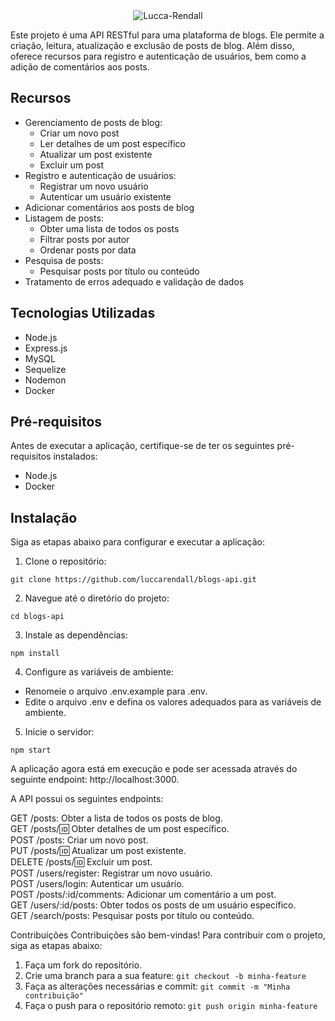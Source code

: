 <div align="center">
<img src="https://i.ibb.co/gJN1st9/Lucca-Rendall.png" alt="Lucca-Rendall">  
</div>

Este projeto é uma API RESTful para uma plataforma de blogs. Ele permite a criação, leitura, atualização e exclusão de posts de blog. Além disso, oferece recursos para registro e autenticação de usuários, bem como a adição de comentários aos posts.

## Recursos

- Gerenciamento de posts de blog:
  - Criar um novo post
  - Ler detalhes de um post específico
  - Atualizar um post existente
  - Excluir um post
- Registro e autenticação de usuários:
  - Registrar um novo usuário
  - Autenticar um usuário existente
- Adicionar comentários aos posts de blog
- Listagem de posts:
  - Obter uma lista de todos os posts
  - Filtrar posts por autor
  - Ordenar posts por data
- Pesquisa de posts:
  - Pesquisar posts por título ou conteúdo
- Tratamento de erros adequado e validação de dados

## Tecnologias Utilizadas

- Node.js
- Express.js
- MySQL
- Sequelize
- Nodemon
- Docker

## Pré-requisitos

Antes de executar a aplicação, certifique-se de ter os seguintes pré-requisitos instalados:

- Node.js
- Docker

## Instalação

Siga as etapas abaixo para configurar e executar a aplicação:

1. Clone o repositório:

```
git clone https://github.com/luccarendall/blogs-api.git
```
2. Navegue até o diretório do projeto:
```
cd blogs-api
```

3. Instale as dependências:
```
npm install
```

4. Configure as variáveis de ambiente:

- Renomeie o arquivo .env.example para .env.  
- Edite o arquivo .env e defina os valores adequados para as variáveis de ambiente.

5. Inicie o servidor:
```
npm start
```
A aplicação agora está em execução e pode ser acessada através do seguinte endpoint: http://localhost:3000.

A API possui os seguintes endpoints:

GET /posts: Obter a lista de todos os posts de blog.  
GET /posts/:id: Obter detalhes de um post específico.  
POST /posts: Criar um novo post.  
PUT /posts/:id: Atualizar um post existente.  
DELETE /posts/:id: Excluir um post.  
POST /users/register: Registrar um novo usuário.  
POST /users/login: Autenticar um usuário.  
POST /posts/:id/comments: Adicionar um comentário a um post.  
GET /users/:id/posts: Obter todos os posts de um usuário específico.  
GET /search/posts: Pesquisar posts por título ou conteúdo.  

Contribuições
Contribuições são bem-vindas! Para contribuir com o projeto, siga as etapas abaixo:

1. Faça um fork do repositório.
2. Crie uma branch para a sua feature:
```git checkout -b minha-feature```
3. Faça as alterações necessárias e commit:
```git commit -m "Minha contribuição"```
4. Faça o push para o repositório remoto:
```git push origin minha-feature```
